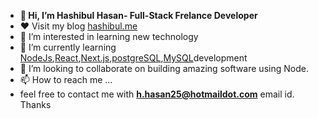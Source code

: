 - **👋 Hi, I’m Hashibul Hasan- Full-Stack Frelance Developer <br>**
- :heart: Visit my blog <a href="https://hashibul.me">hashibul.me</a>
- 👀 I’m interested in learning new technology 
- 🌱 I’m currently learning <a href="[https://nodejs.org/en](url)">NodeJs</a>,<a href="[https://react.dev/](url)">React</a>,<a href="[https://nextjs.org/](url)">Next.js</a>,<a href="[https://www.postgresql.org/](url)">postgreSQL</a>,<a href="[https://www.mysql.com/](url)">MySQL</a>development
- 💞️ I’m looking to collaborate on building amazing software using Node.
- 📫 How to reach me ...
- feel free to contact me with **[h.hasan25@hotmaildot.com](url)** email id.
     Thanks
